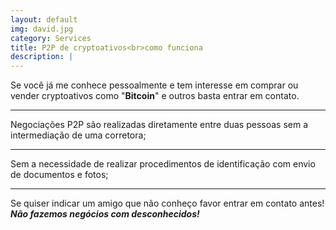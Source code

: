 ```yaml
---
layout: default
img: david.jpg
category: Services
title: P2P de cryptoativos<br>como funciona
description: |
---
```

  Se você já me conhece pessoalmente e tem interesse em comprar ou vender cryptoativos como "**Bitcoin**" e outros basta entrar em contato.<br>
  
  ---
  
  Negociações P2P são realizadas diretamente entre duas pessoas sem a intermediação de uma corretora;<br>
  
  ---
  
  Sem a necessidade de realizar procedimentos de identificação com envio de documentos e fotos;<br>
  
  ---
  
  Se quiser indicar um amigo que não conheço favor entrar em contato antes! **_Não fazemos negócios com desconhecidos!_**

